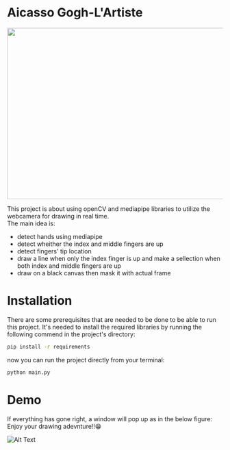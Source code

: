 # Aicasso Gogh-L'Artiste
<p align="center">
  <img 
    width="530"
    height="400"
    src="https://github.com/AdiNarendra98/Aicasso_Gogh-The-Artiste/blob/main/SS.jpg"
  >
</p>

This project is about using openCV and mediapipe libraries to utilize the webcamera for drawing in real time.   
The main idea is:   
* detect hands using mediapipe
* detect wheither the index and middle fingers are up
* detect fingers' tip location
* draw a line when only the index finger is up and make a sellection when both index and middle fingers are up
* draw on a black canvas then mask it with actual frame   



# Installation
There are some prerequisites that are needed to be done to be able to run this project.
It's needed to install the required libraries by running the following commend in the project's directory:
```bash
pip install -r requirements
```
now you can run the project directly from your terminal:
```bash
python main.py
```
# Demo
If everything has gone right, a window will  pop up as in the below figure:
Enjoy your drawing adevnture!!😁


![Alt Text](https://github.com/AdiNarendra98/Aicasso-Gogh-The-Artist/blob/main/Demo%20SS.gif)
